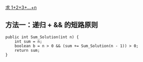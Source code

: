 [求 1+2+3+...+n](https://www.nowcoder.com/practice/7a0da8fc483247ff8800059e12d7caf1?tpId=13&tqId=11200&tPage=1&rp=1&ru=/ta/coding-interviews&qru=/ta/coding-interviews/question-ranking&from=cyc_github)

## 方法一：递归 + && 的短路原则

    public int Sum_Solution(int n) {
        int sum = n;
        boolean b = n > 0 && (sum += Sum_Solution(n - 1)) > 0;
        return sum;
    }
